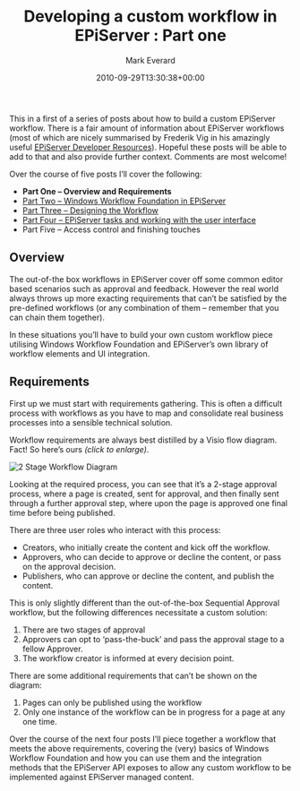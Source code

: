 ﻿---
title: 'Developing a custom workflow in EPiServer : Part one'
date: 2010-09-29T13:30:38+00:00
author: Mark Everard
layout: post
color: rgb(0,0,0)
permalink: /2010/09/29/developing-a-custom-workflow-in-episerver-part-one/
dsq_thread_id:
  - "1073785256"
categories:
  - Episerver
---
This in a first of a series of posts about how to build a custom EPiServer workflow. There is a fair amount of information about EPiServer workflows (most of which are nicely summarised by Frederik Vig in his amazingly useful <a title="EPiServer Developer Resources" href="http://www.frederikvig.com/2010/05/episerver-developer-resources/#toc-workflows" target="_blank">EPiServer Developer Resources</a>). Hopeful these posts will be able to add to that and also provide further context. Comments are most welcome!

Over the course of five posts I&#8217;ll cover the following:

* **Part One &#8211; Overview and Requirements**
* <a title="Windows Workflow Foundation in EPiServer" href="/2010/09/30/developing-a-custom-workflow-in-episerver-part-two/">Part Two &#8211; Windows Workflow Foundation in EPiServer</a>
* <a title="Windows Workflow Foundation in EPiServer" href="/2010/11/10/developing-a-custom-workflow-in-episerver-part-three/">Part Three &#8211; Designing the Workflow</a>
* <a title="EPiServer tasks and working with the user interface" href="/2011/01/24/developing-a-custom-workflow-in-episerver-part-four-2/" >Part Four &#8211; EPiServer tasks and working with the user interface</a>
* Part Five &#8211; Access control and finishing touches

## Overview

The out-of-the box workflows in EPiServer cover off some common editor based scenarios such as approval and feedback. However the real world always throws up more exacting requirements that can&#8217;t be satisfied by the pre-defined workflows (or any combination of them &#8211; remember that you can chain them together).

In these situations you&#8217;ll have to build your own custom workflow piece utilising Windows Workflow Foundation and EPiServer&#8217;s own library of workflow elements and UI integration.

## Requirements

First up we must start with requirements gathering. This is often a difficult process with workflows as you have to map and consolidate real business processes into a sensible technical solution.

Workflow requirements are always best distilled by a Visio flow diagram. Fact! So here&#8217;s ours _(click to enlarge)_.

![2 Stage Workflow Diagram](/assets/uploads/2010/09/2StageWorkflowDiagram-300x218.jpg)

Looking at the required process, you can see that it&#8217;s a 2-stage approval process, where a page is created, sent for approval, and then finally sent through a further approval step, where upon the page is approved one final time before being published.

There are three user roles who interact with this process:

* Creators, who initially create the content and kick off the workflow.
* Approvers, who can decide to approve or decline the content, or pass on the approval decision.
* Publishers, who can approve or decline the content, and publish the content.

This is only slightly different than the out-of-the-box Sequential Approval workflow, but the following differences necessitate a custom solution:

1. There are two stages of approval
2. Approvers can opt to &#8216;pass-the-buck&#8217; and pass the approval stage to a fellow Approver.
3. The workflow creator is informed at every decision point.

There are some additional requirements that can&#8217;t be shown on the diagram:

1. Pages can only be published using the workflow
2. Only one instance of the workflow can be in progress for a page at any one time.

Over the course of the next four posts I&#8217;ll piece together a workflow that meets the above requirements, covering the (very) basics of Windows Workflow Foundation and how you can use them and the integration methods that the EPiServer API exposes to allow any custom workflow to be implemented against EPiServer managed content.